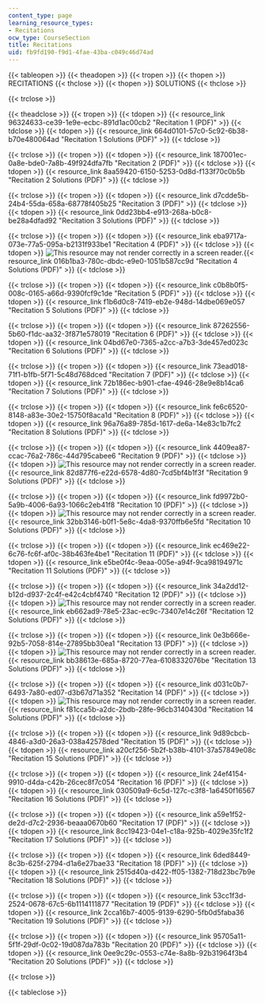 ```yaml
---
content_type: page
learning_resource_types:
- Recitations
ocw_type: CourseSection
title: Recitations
uid: fb9fd190-f9d1-4fae-43ba-c049c46d74ad
---
```


{{< tableopen >}}
{{< theadopen >}}
{{< tropen >}}
{{< thopen >}}
RECITATIONS
{{< thclose >}}
{{< thopen >}}
SOLUTIONS
{{< thclose >}}

{{< trclose >}}

{{< theadclose >}}
{{< tropen >}}
{{< tdopen >}}
{{< resource_link 96324633-ce39-1e9e-ecbc-891d1ac00cb2 "Recitation 1 (PDF)" >}}
{{< tdclose >}}
{{< tdopen >}}
{{< resource_link 664d0101-57c0-5c92-6b38-b70e480064ad "Recitation 1 Solutions (PDF)" >}}
{{< tdclose >}}

{{< trclose >}}
{{< tropen >}}
{{< tdopen >}}
{{< resource_link 187001ec-0a8e-bde0-7a8b-49f924dfa7fb "Recitation 2 (PDF)" >}}
{{< tdclose >}}
{{< tdopen >}}
{{< resource_link 8aa59420-6150-5253-0d8d-f133f70c0b5b "Recitation 2 Solutions (PDF)" >}}
{{< tdclose >}}

{{< trclose >}}
{{< tropen >}}
{{< tdopen >}}
{{< resource_link d7cdde5b-24b4-55da-658a-68778f405b25 "Recitation 3 (PDF)" >}}
{{< tdclose >}}
{{< tdopen >}}
{{< resource_link 0dd23bb4-e913-268a-b0c8-be28a4dfad92 "Recitation 3 Solutions (PDF)" >}}
{{< tdclose >}}

{{< trclose >}}
{{< tropen >}}
{{< tdopen >}}
{{< resource_link eba9717a-073e-77a5-095a-b2131f933be1 "Recitation 4 (PDF)" >}}
{{< tdclose >}}
{{< tdopen >}}
![This resource may not render correctly in a screen reader.](/images/inacessible.gif){{< resource_link 016b1ba3-780c-dbdc-e9e0-1051b587cc9d "Recitation 4 Solutions (PDF)" >}}
{{< tdclose >}}

{{< trclose >}}
{{< tropen >}}
{{< tdopen >}}
{{< resource_link c0b8b0f5-008c-0165-a66d-9390fcf9c1de "Recitation 5 (PDF)" >}}
{{< tdclose >}}
{{< tdopen >}}
{{< resource_link f1b6d0c8-7419-eb2e-948d-14dbe069e057 "Recitation 5 Solutions (PDF)" >}}
{{< tdclose >}}

{{< trclose >}}
{{< tropen >}}
{{< tdopen >}}
{{< resource_link 87262556-5b60-f1dc-aa32-3f871e578019 "Recitation 6 (PDF)" >}}
{{< tdclose >}}
{{< tdopen >}}
{{< resource_link 04bd67e0-7365-a2cc-a7b3-3de457ed023c "Recitation 6 Solutions (PDF)" >}}
{{< tdclose >}}

{{< trclose >}}
{{< tropen >}}
{{< tdopen >}}
{{< resource_link 73ead018-71f1-b1fb-5f71-5c48d768dced "Recitation 7 (PDF)" >}}
{{< tdclose >}}
{{< tdopen >}}
{{< resource_link 72b186ec-b901-cfae-4946-28e9e8b14ca6 "Recitation 7 Solutions (PDF)" >}}
{{< tdclose >}}

{{< trclose >}}
{{< tropen >}}
{{< tdopen >}}
{{< resource_link fe6c6520-8148-a83e-30e2-15750f8aca1d "Recitation 8 (PDF)" >}}
{{< tdclose >}}
{{< tdopen >}}
{{< resource_link 96a76a89-785d-1617-de6a-14e83c1b7fc2 "Recitation 8 Solutions (PDF)" >}}
{{< tdclose >}}

{{< trclose >}}
{{< tropen >}}
{{< tdopen >}}
{{< resource_link 4409ea87-ccac-76a2-786c-44d795cabee6 "Recitation 9 (PDF)" >}}
{{< tdclose >}}
{{< tdopen >}}
![This resource may not render correctly in a screen reader.](/images/inacessible.gif){{< resource_link 82d877f6-e22d-6578-4d80-7cd5bf4b1f3f "Recitation 9 Solutions (PDF)" >}}
{{< tdclose >}}

{{< trclose >}}
{{< tropen >}}
{{< tdopen >}}
{{< resource_link fd9972b0-5a9b-4006-6a93-1066c2eb41f8 "Recitation 10 (PDF)" >}}
{{< tdclose >}}
{{< tdopen >}}
![This resource may not render correctly in a screen reader.](/images/inacessible.gif){{< resource_link 32bb3146-b0f1-5e8c-4da8-9370ffb6e5fd "Recitation 10 Solutions (PDF)" >}}
{{< tdclose >}}

{{< trclose >}}
{{< tropen >}}
{{< tdopen >}}
{{< resource_link ec469e22-6c76-fc6f-af0c-38b463fe4be1 "Recitation 11 (PDF)" >}}
{{< tdclose >}}
{{< tdopen >}}
{{< resource_link e5be0f4c-9eaa-005e-a94f-9ca98194971c "Recitation 11 Solutions (PDF)" >}}
{{< tdclose >}}

{{< trclose >}}
{{< tropen >}}
{{< tdopen >}}
{{< resource_link 34a2dd12-b12d-d937-2c4f-e42c4cbf4740 "Recitation 12 (PDF)" >}}
{{< tdclose >}}
{{< tdopen >}}
![This resource may not render correctly in a screen reader.](/images/inacessible.gif){{< resource_link eb662ad9-78e5-23ac-ec9c-73407e14c26f "Recitation 12 Solutions (PDF)" >}}
{{< tdclose >}}

{{< trclose >}}
{{< tropen >}}
{{< tdopen >}}
{{< resource_link 0e3b666e-92b5-7058-814e-27895bb30ea1 "Recitation 13 (PDF)" >}}
{{< tdclose >}}
{{< tdopen >}}
![This resource may not render correctly in a screen reader.](/images/inacessible.gif){{< resource_link bb38613e-685a-8720-77ea-6108332076be "Recitation 13 Solutions (PDF)" >}}
{{< tdclose >}}

{{< trclose >}}
{{< tropen >}}
{{< tdopen >}}
{{< resource_link d031c0b7-6493-7a80-ed07-d3b67d71a352 "Recitation 14 (PDF)" >}}
{{< tdclose >}}
{{< tdopen >}}
![This resource may not render correctly in a screen reader.](/images/inacessible.gif){{< resource_link f81cca5b-a2dc-2bdb-28fe-96cb3140430d "Recitation 14 Solutions (PDF)" >}}
{{< tdclose >}}

{{< trclose >}}
{{< tropen >}}
{{< tdopen >}}
{{< resource_link 9d89cbcb-4846-a3d0-26a3-038a42578ded "Recitation 15 (PDF)" >}}
{{< tdclose >}}
{{< tdopen >}}
{{< resource_link a20cf256-5b2f-b38b-4101-37a57849e08c "Recitation 15 Solutions (PDF)" >}}
{{< tdclose >}}

{{< trclose >}}
{{< tropen >}}
{{< tdopen >}}
{{< resource_link 24ef4154-9910-d4da-c42b-26cec8f7c054 "Recitation 16 (PDF)" >}}
{{< tdclose >}}
{{< tdopen >}}
{{< resource_link 030509a9-6c5d-127c-c3f8-1a6450f16567 "Recitation 16 Solutions (PDF)" >}}
{{< tdclose >}}

{{< trclose >}}
{{< tropen >}}
{{< tdopen >}}
{{< resource_link a59e1f52-de2d-d7c2-2936-beaaa0670b60 "Recitation 17 (PDF)" >}}
{{< tdclose >}}
{{< tdopen >}}
{{< resource_link 8cc19423-04e1-c18a-925b-4029e35fc1f2 "Recitation 17 Solutions (PDF)" >}}
{{< tdclose >}}

{{< trclose >}}
{{< tropen >}}
{{< tdopen >}}
{{< resource_link 6ded8449-8c3b-625f-2794-d1a6e27bae33 "Recitation 18 (PDF)" >}}
{{< tdclose >}}
{{< tdopen >}}
{{< resource_link 2515d40a-d422-ff05-1382-718d23bc7b9e "Recitation 18 Solutions (PDF)" >}}
{{< tdclose >}}

{{< trclose >}}
{{< tropen >}}
{{< tdopen >}}
{{< resource_link 53cc1f3d-2524-0678-67c5-6b1114111877 "Recitation 19 (PDF)" >}}
{{< tdclose >}}
{{< tdopen >}}
{{< resource_link 2cca16b7-4005-9139-6290-5fb0d5faba36 "Recitation 19 Solutions (PDF)" >}}
{{< tdclose >}}

{{< trclose >}}
{{< tropen >}}
{{< tdopen >}}
{{< resource_link 95705a11-5f1f-29df-0c02-19d087da783b "Recitation 20 (PDF)" >}}
{{< tdclose >}}
{{< tdopen >}}
{{< resource_link 0ee9c29c-0553-c74e-8a8b-92b31964f3b4 "Recitation 20 Solutions (PDF)" >}}
{{< tdclose >}}

{{< trclose >}}

{{< tableclose >}}